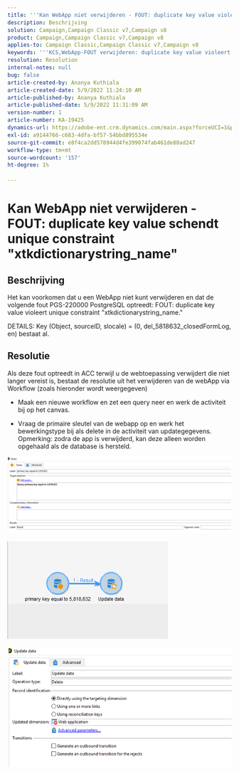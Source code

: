 ```yaml
---
title: '''Kan WebApp niet verwijderen - FOUT: duplicate key value violeert unique constraint "xtkdictionarystring_name"'
description: Beschrijving
solution: Campaign,Campaign Classic v7,Campaign v8
product: Campaign,Campaign Classic v7,Campaign v8
applies-to: Campaign Classic,Campaign Classic v7,Campaign v8
keywords: '''KCS,WebApp-FOUT verwijderen: duplicate key value violeert unique constraint "xtkdictionarystring_name"'
resolution: Resolution
internal-notes: null
bug: false
article-created-by: Ananya Kuthiala
article-created-date: 5/9/2022 11:24:10 AM
article-published-by: Ananya Kuthiala
article-published-date: 5/9/2022 11:31:09 AM
version-number: 1
article-number: KA-19425
dynamics-url: https://adobe-ent.crm.dynamics.com/main.aspx?forceUCI=1&pagetype=entityrecord&etn=knowledgearticle&id=4a2bc686-8acf-ec11-a7b5-0022480a8e40
exl-id: a9144766-c683-4dfa-bf57-54bbd895534e
source-git-commit: e8f4ca2dd578944d4fe399074fab461de88ad247
workflow-type: tm+mt
source-wordcount: '157'
ht-degree: 1%

---
```


# Kan WebApp niet verwijderen - FOUT: duplicate key value schendt unique constraint &quot;xtkdictionarystring_name&quot;

## Beschrijving


Het kan voorkomen dat u een WebApp niet kunt verwijderen en dat de volgende fout PGS-220000 PostgreSQL optreedt: FOUT: duplicate key value violeert unique constraint &quot;xtkdictionarystring_name.&quot;

DETAILS: Key (Object, sourceID, slocale) = (0, del_5818632_closedFormLog, en) bestaat al.


## Resolutie


Als deze fout optreedt in ACC terwijl u de webtoepassing verwijdert die niet langer vereist is, bestaat de resolutie uit het verwijderen van de webApp via Workflow (zoals hieronder wordt weergegeven)

- Maak een nieuwe workflow en zet een query neer en werk de activiteit bij op het canvas.

- Vraag de primaire sleutel van de webapp op en werk het bewerkingstype bij als delete in de activiteit van updategegevens. Opmerking: zodra de app is verwijderd, kan deze alleen worden opgehaald als de database is hersteld.

![](assets/5cd987f7-8acf-ec11-a7b5-0022480a8e40.png)

![](assets/bf56c710-8bcf-ec11-a7b5-0022480a8e40.png)



![](assets/da9b0818-8bcf-ec11-a7b5-0022480a8e40.png)
